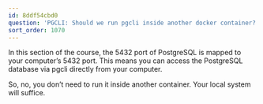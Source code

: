 ```yaml
---
id: 8ddf54cbd0
question: 'PGCLI: Should we run pgcli inside another docker container?'
sort_order: 1070
---
```


In this section of the course, the 5432 port of PostgreSQL is mapped to your computer’s 5432 port. This means you can access the PostgreSQL database via pgcli directly from your computer.

So, no, you don’t need to run it inside another container. Your local system will suffice.